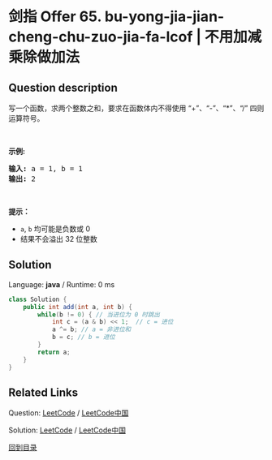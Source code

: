 ﻿# 剑指 Offer 65. bu-yong-jia-jian-cheng-chu-zuo-jia-fa-lcof | 不用加减乘除做加法

## Question description

<!--If you want to use the English description, use English description is not available for the problem. Please switch to Chinese. instead-->
<p>写一个函数，求两个整数之和，要求在函数体内不得使用 &ldquo;+&rdquo;、&ldquo;-&rdquo;、&ldquo;*&rdquo;、&ldquo;/&rdquo; 四则运算符号。</p>

<p>&nbsp;</p>

<p><strong>示例:</strong></p>

<pre><strong>输入:</strong> a = 1, b = 1
<strong>输出:</strong> 2</pre>

<p>&nbsp;</p>

<p><strong>提示：</strong></p>

<ul>
	<li><code>a</code>,&nbsp;<code>b</code>&nbsp;均可能是负数或 0</li>
	<li>结果不会溢出 32 位整数</li>
</ul>




## Solution

Language: **java**  /  Runtime: 0 ms

```java
class Solution {
    public int add(int a, int b) {
        while(b != 0) { // 当进位为 0 时跳出
            int c = (a & b) << 1;  // c = 进位
            a ^= b; // a = 非进位和
            b = c; // b = 进位
        }
        return a;
    }
}


```



## Related Links

Question: [LeetCode](https://leetcode.com/problems/bu-yong-jia-jian-cheng-chu-zuo-jia-fa-lcof/description/)  /  [LeetCode中国](https://leetcode-cn.com/problems/bu-yong-jia-jian-cheng-chu-zuo-jia-fa-lcof/description/)

Solution: [LeetCode](https://leetcode.com/articles/bu-yong-jia-jian-cheng-chu-zuo-jia-fa-lcof/)  /  [LeetCode中国](https://leetcode-cn.com/articles/bu-yong-jia-jian-cheng-chu-zuo-jia-fa-lcof/)

[回到目录](../README.md)